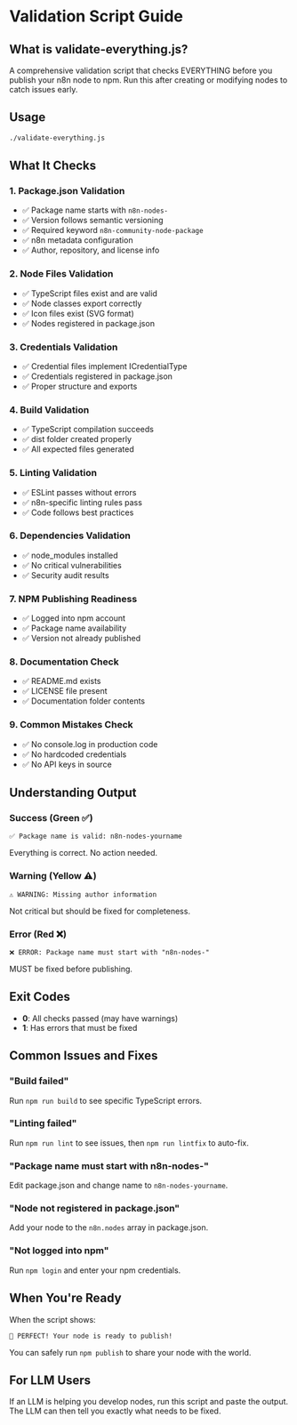# Validation Script Guide

## What is validate-everything.js?

A comprehensive validation script that checks EVERYTHING before you publish your
n8n node to npm.
Run this after creating or modifying nodes to catch issues early.

## Usage

```bash
./validate-everything.js
```

## What It Checks

### 1. Package.json Validation

- ✅ Package name starts with `n8n-nodes-`
- ✅ Version follows semantic versioning
- ✅ Required keyword `n8n-community-node-package`
- ✅ n8n metadata configuration
- ✅ Author, repository, and license info

### 2. Node Files Validation

- ✅ TypeScript files exist and are valid
- ✅ Node classes export correctly
- ✅ Icon files exist (SVG format)
- ✅ Nodes registered in package.json

### 3. Credentials Validation

- ✅ Credential files implement ICredentialType
- ✅ Credentials registered in package.json
- ✅ Proper structure and exports

### 4. Build Validation

- ✅ TypeScript compilation succeeds
- ✅ dist folder created properly
- ✅ All expected files generated

### 5. Linting Validation

- ✅ ESLint passes without errors
- ✅ n8n-specific linting rules pass
- ✅ Code follows best practices

### 6. Dependencies Validation

- ✅ node_modules installed
- ✅ No critical vulnerabilities
- ✅ Security audit results

### 7. NPM Publishing Readiness

- ✅ Logged into npm account
- ✅ Package name availability
- ✅ Version not already published

### 8. Documentation Check

- ✅ README.md exists
- ✅ LICENSE file present
- ✅ Documentation folder contents

### 9. Common Mistakes Check

- ✅ No console.log in production code
- ✅ No hardcoded credentials
- ✅ No API keys in source

## Understanding Output

### Success (Green ✅)

```text
✅ Package name is valid: n8n-nodes-yourname
```

Everything is correct. No action needed.

### Warning (Yellow ⚠️)

```text
⚠️ WARNING: Missing author information
```

Not critical but should be fixed for completeness.

### Error (Red ❌)

```text
❌ ERROR: Package name must start with "n8n-nodes-"
```

MUST be fixed before publishing.

## Exit Codes

- **0**: All checks passed (may have warnings)
- **1**: Has errors that must be fixed

## Common Issues and Fixes

### "Build failed"

Run `npm run build` to see specific TypeScript errors.

### "Linting failed"

Run `npm run lint` to see issues, then `npm run lintfix` to auto-fix.

### "Package name must start with n8n-nodes-"

Edit package.json and change name to `n8n-nodes-yourname`.

### "Node not registered in package.json"

Add your node to the `n8n.nodes` array in package.json.

### "Not logged into npm"

Run `npm login` and enter your npm credentials.

## When You're Ready

When the script shows:

```text
🎉 PERFECT! Your node is ready to publish!
```

You can safely run `npm publish` to share your node with the world.

## For LLM Users

If an LLM is helping you develop nodes, run this script and paste the output.
The LLM can then tell you exactly what needs to be fixed.
